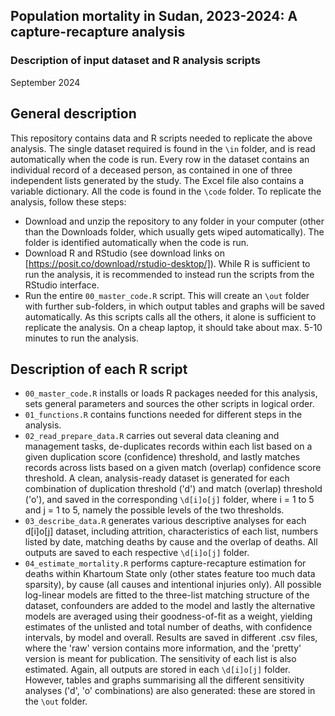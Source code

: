 ## Population mortality in Sudan, 2023-2024: A capture-recapture analysis
### Description of input dataset and R analysis scripts
September 2024

## General description
This repository contains data and R scripts needed to replicate the above analysis. The single dataset required is found in the `\in` folder, and is read automatically when the code is run. Every row in the dataset contains an individual record of a deceased person, as contained in one of three independent lists generated by the study. The Excel file also contains a variable dictionary. All the code is found in the `\code` folder. To replicate the analysis, follow these steps:
* Download and unzip the repository to any folder in your computer (other than the Downloads folder, which usually gets wiped automatically). The folder is identified automatically when the code is run.
* Download R and RStudio (see download links on [https://posit.co/download/rstudio-desktop/]). While R is sufficient to run the analysis, it is recommended to instead run the scripts from the RStudio interface.
* Run the entire `00_master_code.R` script. This will create an `\out` folder with further sub-folders, in which output tables and graphs will be saved automatically. As this scripts calls all the others, it alone is sufficient to replicate the analysis. On a cheap laptop, it should take about max. 5-10 minutes to run the analysis.

## Description of each R script
* `00_master_code.R` installs or loads R packages needed for this analysis, sets general parameters and sources the other scripts in logical order.
* `01_functions.R` contains functions needed for different steps in the analysis.
* `02_read_prepare_data.R` carries out several data cleaning and management tasks, de-duplicates records within each list based on a given duplication score (confidence) threshold, and lastly matches records across lists based on a given match (overlap) confidence score threshold. A clean, analysis-ready dataset is generated for each combination of duplication threshold ('d') and match (overlap) threshold ('o'), and saved in the corresponding `\d[i]o[j]` folder, where i = 1 to 5 and j = 1 to 5, namely the possible levels of the two thresholds.
* `03_describe_data.R` generates various descriptive analyses for each d[i]o[j] dataset, including attrition, characteristics of each list, numbers listed by date, matching deaths by cause and the overlap of deaths. All outputs are saved to each respective `\d[i]o[j]` folder.
* `04_estimate_mortality.R` performs capture-recapture estimation for deaths within Khartoum State only (other states feature too much data sparsity), by cause (all causes and intentional injuries only). All possible log-linear models are fitted to the three-list matching structure of the dataset, confounders are added to the model and lastly the alternative models are averaged using their goodness-of-fit as a weight, yielding estimates of the unlisted and total number of deaths, with confidence intervals, by model and overall. Results are saved in different .csv files, where the 'raw' version contains more information, and the 'pretty' version is meant for publication. The sensitivity of each list is also estimated. Again, all outputs are stored in each `\d[i]o[j]` folder. However, tables and graphs summarising all the different sensitivity analyses ('d', 'o' combinations) are also generated: these are stored in the `\out` folder.

